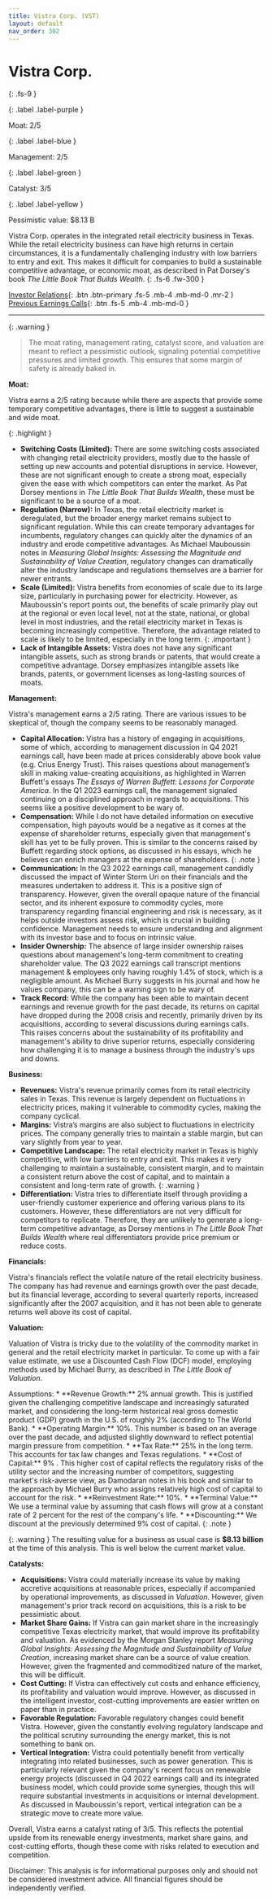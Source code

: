 ```yaml
---
title: Vistra Corp. (VST)
layout: default
nav_order: 302
---
```


# Vistra Corp.
{: .fs-9 }

{: .label .label-purple }

Moat: 2/5

{: .label .label-blue }

Management: 2/5

{: .label .label-green }

Catalyst: 3/5

{: .label .label-yellow }

Pessimistic value: $8.13 B

Vistra Corp. operates in the integrated retail electricity business in Texas. While the retail electricity business can have high returns in certain circumstances, it is a fundamentally challenging industry with low barriers to entry and exit. This makes it difficult for companies to build a sustainable competitive advantage, or economic moat, as described in Pat Dorsey's book *The Little Book That Builds Wealth*.
{: .fs-6 .fw-300 }

[Investor Relations](https://www.google.com/search?q=VST+investor+relations){: .btn .btn-primary .fs-5 .mb-4 .mb-md-0 .mr-2 }
[Previous Earnings Calls](https://discountingcashflows.com/company/VST/transcripts/){: .btn .fs-5 .mb-4 .mb-md-0 }

---

{: .warning } 
>The moat rating, management rating, catalyst score, and valuation are meant to reflect a pessimistic outlook, signaling potential competitive pressures and limited growth. This ensures that some margin of safety is already baked in.


**Moat:**

Vistra earns a 2/5 rating because while there are aspects that provide some temporary competitive advantages, there is little to suggest a sustainable and wide moat.

{: .highlight }
* **Switching Costs (Limited):**  There are some switching costs associated with changing retail electricity providers, mostly due to the hassle of setting up new accounts and potential disruptions in service.  However, these are not significant enough to create a strong moat, especially given the ease with which competitors can enter the market.  As Pat Dorsey mentions in *The Little Book That Builds Wealth*, these must be significant to be a source of a moat.
* **Regulation (Narrow):** In Texas, the retail electricity market is deregulated, but the broader energy market remains subject to significant regulation. While this can create temporary advantages for incumbents,  regulatory changes can quickly alter the dynamics of an industry and erode competitive advantages. As Michael Mauboussin notes in *Measuring Global Insights: Assessing the Magnitude and Sustainability of Value Creation*, regulatory changes can dramatically alter the industry landscape and regulations themselves are a barrier for newer entrants. 
* **Scale (Limited):** Vistra benefits from economies of scale due to its large size, particularly in purchasing power for electricity. However, as Mauboussin's report points out, the benefits of scale primarily play out at the regional or even local level, not at the state, national, or global level in most industries, and the retail electricity market in Texas is becoming increasingly competitive. Therefore, the advantage related to scale is likely to be limited, especially in the long term.
{: .important }
* **Lack of Intangible Assets:** Vistra does not have any significant intangible assets, such as strong brands or patents, that would create a competitive advantage.   Dorsey emphasizes intangible assets like brands, patents, or government licenses as long-lasting sources of moats.

**Management:**

Vistra's management earns a 2/5 rating.  There are various issues to be skeptical of, though the company seems to be reasonably managed.

* **Capital Allocation:**  Vistra has a history of engaging in acquisitions, some of which, according to management discussion in Q4 2021 earnings call, have been made at prices considerably above book value (e.g. Crius Energy Trust). This raises questions about management’s skill in making value-creating acquisitions, as highlighted in Warren Buffett's essays *The Essays of Warren Buffett: Lessons for Corporate America*. In the Q1 2023 earnings call, the management signaled continuing on a disciplined approach in regards to acquisitions. This seems like a positive development to be wary of.
* **Compensation:**  While I do not have detailed information on executive compensation, high payouts would be a negative as it comes at the expense of shareholder returns, especially given that management's skill has yet to be fully proven. This is similar to the concerns raised by Buffett regarding stock options, as discussed in his essays, which he believes can enrich managers at the expense of shareholders.
{: .note }
* **Communication:** In the Q3 2022 earnings call, management candidly discussed the impact of Winter Storm Uri on their financials and the measures undertaken to address it. This is a positive sign of transparency. However, given the overall opaque nature of the financial sector, and its inherent exposure to commodity cycles, more transparency regarding financial engineering and risk is necessary, as it helps outside investors assess risk, which is crucial in building confidence.   Management needs to ensure understanding and alignment with its investor base and to focus on intrinsic value.
* **Insider Ownership:** The absence of large insider ownership raises questions about management's long-term commitment to creating shareholder value. The Q3 2022 earnings call transcript mentions management & employees only having roughly 1.4% of stock, which is a negligible amount. As Michael Burry suggests in his journal and how he values company, this can be a warning sign to be wary of. 
* **Track Record:** While the company has been able to maintain decent earnings and revenue growth for the past decade, its returns on capital have dropped during the 2008 crisis and recently, primarily driven by its acquisitions, according to several discussions during earnings calls. This raises concerns about the sustainability of its profitability and management's ability to drive superior returns, especially considering how challenging it is to manage a business through the industry's ups and downs. 

**Business:**

* **Revenues:** Vistra's revenue primarily comes from its retail electricity sales in Texas. This revenue is largely dependent on fluctuations in electricity prices, making it vulnerable to commodity cycles, making the company cyclical.  
* **Margins:** Vistra’s margins are also subject to fluctuations in electricity prices. The company generally tries to maintain a stable margin, but can vary slightly from year to year.
* **Competitive Landscape:** The retail electricity market in Texas is highly competitive, with low barriers to entry and exit. This makes it very challenging to maintain a sustainable, consistent margin, and to maintain a consistent return above the cost of capital, and to maintain a consistent and long-term rate of growth.
{: .warning }
* **Differentiation:** Vistra tries to differentiate itself through providing a user-friendly customer experience and offering various plans to its customers.  However, these differentiators are not very difficult for competitors to replicate.   Therefore, they are unlikely to generate a long-term competitive advantage, as Dorsey mentions in *The Little Book That Builds Wealth* where real differentiators provide price premium or reduce costs.

**Financials:**

Vistra's financials reflect the volatile nature of the retail electricity business. The company has had revenue and earnings growth over the past decade, but its financial leverage, according to several quarterly reports, increased significantly after the 2007 acquisition, and it has not been able to generate returns well above its cost of capital. 


**Valuation:**

Valuation of Vistra is tricky due to the volatility of the commodity market in general and the retail electricity market in particular. To come up with a fair value estimate, we use a Discounted Cash Flow (DCF) model, employing methods used by Michael Burry, as described in *The Little Book of Valuation*.  

<callout>
Assumptions:
* **Revenue Growth:** 2% annual growth. This is justified given the challenging competitive landscape and increasingly saturated market, and considering the long-term historical real gross domestic product (GDP) growth in the U.S. of roughly 2% (according to The World Bank).
* **Operating Margin:** 10%. This number is based on an average over the past decade, and adjusted slightly downward to reflect potential margin pressure from competition. 
* **Tax Rate:** 25% in the long term. This accounts for tax law changes and Texas regulations.
* **Cost of Capital:** 9% . This higher cost of capital reflects the regulatory risks of the utility sector and the increasing number of competitors, suggesting market's risk-averse view, as Damodaran notes in his book and similar to the approach by Michael Burry who assigns relatively high cost of capital to account for the risk.
* **Reinvestment Rate:** 10%. 
* **Terminal Value:** We use a terminal value by assuming that cash flows will grow at a constant rate of 2 percent for the rest of the company's life.
* **Discounting:** We discount at the previously determined 9% cost of capital. 
</callout>
{: .note }

{: .warning }
The resulting value for a business as usual case is **$8.13 billion** at the time of this analysis. This is well below the current market value.


**Catalysts:**

* **Acquisitions:**  Vistra could materially increase its value by making accretive acquisitions at reasonable prices, especially if accompanied by operational improvements, as discussed in *Valuation*. However, given management's prior track record on acquisitions, this is a risk to be pessimistic about. 
* **Market Share Gains:** If Vistra can gain market share in the increasingly competitive Texas electricity market, that would improve its profitability and valuation. As evidenced by the Morgan Stanley report *Measuring Global Insights: Assessing the Magnitude and Sustainability of Value Creation*, increasing market share can be a source of value creation. However, given the fragmented and commoditized nature of the market, this will be difficult.
* **Cost Cutting:**  If Vistra can effectively cut costs and enhance efficiency, its profitability and valuation would improve. However, as discussed in the intelligent investor, cost-cutting improvements are easier written on paper than in practice.
* **Favorable Regulation:**  Favorable regulatory changes could benefit Vistra. However, given the constantly evolving regulatory landscape and the political scrutiny surrounding the energy market,  this is not something to bank on. 
* **Vertical Integration:** Vistra could potentially benefit from vertically integrating into related businesses, such as power generation. This is particularly relevant given the company's recent focus on renewable energy projects (discussed in Q4 2022 earnings call) and its integrated business model, which could provide some synergies, though this will require substantial investments in acquisitions or internal development. As discussed in Mauboussin's report, vertical integration can be a strategic move to create more value.


Overall, Vistra earns a catalyst rating of 3/5. This reflects the potential upside from its renewable energy investments, market share gains, and cost-cutting efforts, though these come with risks related to execution and competition. 



Disclaimer: This analysis is for informational purposes only and should not be considered investment advice.  All financial figures should be independently verified.